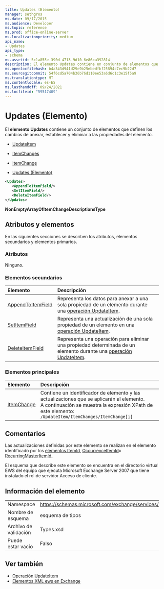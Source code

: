 ```yaml
---
title: Updates (Elemento)
manager: sethgros
ms.date: 09/17/2015
ms.audience: Developer
ms.topic: reference
ms.prod: office-online-server
ms.localizationpriority: medium
api_name:
- Updates
api_type:
- schema
ms.assetid: 5c1a855e-390d-4713-9d10-6e86ca392814
description: El elemento Updates contiene un conjunto de elementos que definen los cambios de anexar, establecer y eliminar a las propiedades del elemento.
ms.openlocfilehash: b4a343d941d29e9b25ebedfbf25894c7ec9b22d7
ms.sourcegitcommit: 54f6cd5a704b36b76d110ee53a6d6c1c3e15f5a9
ms.translationtype: MT
ms.contentlocale: es-ES
ms.lasthandoff: 09/24/2021
ms.locfileid: "59517409"
---
```

# <a name="updates-item"></a>Updates (Elemento)

El **elemento Updates** contiene un conjunto de elementos que definen los cambios de anexar, establecer y eliminar a las propiedades del elemento. 
  
- [UpdateItem](updateitem.md)
  
- [ItemChanges](itemchanges.md)
  
- [ItemChange](itemchange.md)
  
- [Updates (Elemento)](updates-item.md)
  
```xml
<Updates>
   <AppendToItemField/>
   <SetItemField/>
   <DeleteItemField/>
</Updates>
```

**NonEmptyArrayOfItemChangeDescriptionsType**

## <a name="attributes-and-elements"></a>Atributos y elementos

En las siguientes secciones se describen los atributos, elementos secundarios y elementos primarios.
  
### <a name="attributes"></a>Atributos

Ninguno.
  
### <a name="child-elements"></a>Elementos secundarios

|**Elemento**|**Descripción**|
|:-----|:-----|
|[AppendToItemField](appendtoitemfield.md) <br/> |Representa los datos para anexar a una sola propiedad de un elemento durante una [operación UpdateItem](updateitem-operation.md).  <br/> |
|[SetItemField](setitemfield.md) <br/> |Representa una actualización de una sola propiedad de un elemento en una [operación UpdateItem](updateitem-operation.md).  <br/> |
|[DeleteItemField](deleteitemfield.md) <br/> |Representa una operación para eliminar una propiedad determinada de un elemento durante una [operación UpdateItem](updateitem-operation.md).  <br/> |
   
### <a name="parent-elements"></a>Elementos principales

|**Elemento**|**Descripción**|
|:-----|:-----|
|[ItemChange](itemchange.md) <br/> |Contiene un identificador de elemento y las actualizaciones que se aplicarán al elemento.  <br/> A continuación se muestra la expresión XPath de este elemento:  `/UpdateItem/ItemChanges/ItemChange[i]` <br/> |
   
## <a name="remarks"></a>Comentarios

Las actualizaciones definidas por este elemento se realizan en el elemento identificado por los [elementos ItemId](itemid.md), [OccurrenceItemId](occurrenceitemid.md)o [RecurringMasterItemId.](recurringmasteritemid.md) 
  
El esquema que describe este elemento se encuentra en el directorio virtual EWS del equipo que ejecuta Microsoft Exchange Server 2007 que tiene instalado el rol de servidor Acceso de cliente.
  
## <a name="element-information"></a>Información del elemento

|||
|:-----|:-----|
|Namespace  <br/> |https://schemas.microsoft.com/exchange/services/2006/types  <br/> |
|Nombre de esquema  <br/> |esquema de tipos  <br/> |
|Archivo de validación  <br/> |Types.xsd  <br/> |
|Puede estar vacío  <br/> |Falso  <br/> |
   
## <a name="see-also"></a>Ver también

- [Operación UpdateItem](updateitem-operation.md)
- [Elementos XML ews en Exchange](ews-xml-elements-in-exchange.md)

